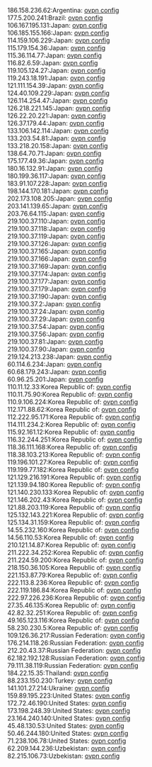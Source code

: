 186.158.236.62:Argentina: [ovpn config](vpn/186_158_236_62.ovpn)  
177.5.200.241:Brazil: [ovpn config](vpn/177_5_200_241.ovpn)  
106.167.195.131:Japan: [ovpn config](vpn/106_167_195_131.ovpn)  
106.185.155.166:Japan: [ovpn config](vpn/106_185_155_166.ovpn)  
114.159.106.229:Japan: [ovpn config](vpn/114_159_106_229.ovpn)  
115.179.154.36:Japan: [ovpn config](vpn/115_179_154_36.ovpn)  
115.36.114.77:Japan: [ovpn config](vpn/115_36_114_77.ovpn)  
116.82.6.59:Japan: [ovpn config](vpn/116_82_6_59.ovpn)  
119.105.124.27:Japan: [ovpn config](vpn/119_105_124_27.ovpn)  
119.243.18.191:Japan: [ovpn config](vpn/119_243_18_191.ovpn)  
121.111.154.39:Japan: [ovpn config](vpn/121_111_154_39.ovpn)  
124.40.109.229:Japan: [ovpn config](vpn/124_40_109_229.ovpn)  
126.114.254.47:Japan: [ovpn config](vpn/126_114_254_47.ovpn)  
126.218.221.145:Japan: [ovpn config](vpn/126_218_221_145.ovpn)  
126.22.20.221:Japan: [ovpn config](vpn/126_22_20_221.ovpn)  
126.37.179.44:Japan: [ovpn config](vpn/126_37_179_44.ovpn)  
133.106.142.114:Japan: [ovpn config](vpn/133_106_142_114.ovpn)  
133.203.54.81:Japan: [ovpn config](vpn/133_203_54_81.ovpn)  
133.218.20.158:Japan: [ovpn config](vpn/133_218_20_158.ovpn)  
138.64.70.71:Japan: [ovpn config](vpn/138_64_70_71.ovpn)  
175.177.49.36:Japan: [ovpn config](vpn/175_177_49_36.ovpn)  
180.16.132.91:Japan: [ovpn config](vpn/180_16_132_91.ovpn)  
180.199.36.117:Japan: [ovpn config](vpn/180_199_36_117.ovpn)  
183.91.107.228:Japan: [ovpn config](vpn/183_91_107_228.ovpn)  
198.144.170.181:Japan: [ovpn config](vpn/198_144_170_181.ovpn)  
202.173.108.205:Japan: [ovpn config](vpn/202_173_108_205.ovpn)  
203.141.139.65:Japan: [ovpn config](vpn/203_141_139_65.ovpn)  
203.76.64.115:Japan: [ovpn config](vpn/203_76_64_115.ovpn)  
219.100.37.110:Japan: [ovpn config](vpn/219_100_37_110.ovpn)  
219.100.37.118:Japan: [ovpn config](vpn/219_100_37_118.ovpn)  
219.100.37.119:Japan: [ovpn config](vpn/219_100_37_119.ovpn)  
219.100.37.126:Japan: [ovpn config](vpn/219_100_37_126.ovpn)  
219.100.37.165:Japan: [ovpn config](vpn/219_100_37_165.ovpn)  
219.100.37.166:Japan: [ovpn config](vpn/219_100_37_166.ovpn)  
219.100.37.169:Japan: [ovpn config](vpn/219_100_37_169.ovpn)  
219.100.37.174:Japan: [ovpn config](vpn/219_100_37_174.ovpn)  
219.100.37.177:Japan: [ovpn config](vpn/219_100_37_177.ovpn)  
219.100.37.179:Japan: [ovpn config](vpn/219_100_37_179.ovpn)  
219.100.37.190:Japan: [ovpn config](vpn/219_100_37_190.ovpn)  
219.100.37.2:Japan: [ovpn config](vpn/219_100_37_2.ovpn)  
219.100.37.24:Japan: [ovpn config](vpn/219_100_37_24.ovpn)  
219.100.37.29:Japan: [ovpn config](vpn/219_100_37_29.ovpn)  
219.100.37.54:Japan: [ovpn config](vpn/219_100_37_54.ovpn)  
219.100.37.56:Japan: [ovpn config](vpn/219_100_37_56.ovpn)  
219.100.37.81:Japan: [ovpn config](vpn/219_100_37_81.ovpn)  
219.100.37.90:Japan: [ovpn config](vpn/219_100_37_90.ovpn)  
219.124.213.238:Japan: [ovpn config](vpn/219_124_213_238.ovpn)  
60.114.6.234:Japan: [ovpn config](vpn/60_114_6_234.ovpn)  
60.68.179.243:Japan: [ovpn config](vpn/60_68_179_243.ovpn)  
60.96.25.201:Japan: [ovpn config](vpn/60_96_25_201.ovpn)  
110.11.12.33:Korea Republic of: [ovpn config](vpn/110_11_12_33.ovpn)  
110.11.75.90:Korea Republic of: [ovpn config](vpn/110_11_75_90.ovpn)  
110.9.106.224:Korea Republic of: [ovpn config](vpn/110_9_106_224.ovpn)  
112.171.88.62:Korea Republic of: [ovpn config](vpn/112_171_88_62.ovpn)  
112.222.95.171:Korea Republic of: [ovpn config](vpn/112_222_95_171.ovpn)  
114.111.234.2:Korea Republic of: [ovpn config](vpn/114_111_234_2.ovpn)  
115.92.161.12:Korea Republic of: [ovpn config](vpn/115_92_161_12.ovpn)  
116.32.244.251:Korea Republic of: [ovpn config](vpn/116_32_244_251.ovpn)  
118.36.111.168:Korea Republic of: [ovpn config](vpn/118_36_111_168.ovpn)  
118.38.103.213:Korea Republic of: [ovpn config](vpn/118_38_103_213.ovpn)  
119.196.101.27:Korea Republic of: [ovpn config](vpn/119_196_101_27.ovpn)  
119.199.77.182:Korea Republic of: [ovpn config](vpn/119_199_77_182.ovpn)  
121.129.216.191:Korea Republic of: [ovpn config](vpn/121_129_216_191.ovpn)  
121.139.94.180:Korea Republic of: [ovpn config](vpn/121_139_94_180.ovpn)  
121.140.230.133:Korea Republic of: [ovpn config](vpn/121_140_230_133.ovpn)  
121.146.202.43:Korea Republic of: [ovpn config](vpn/121_146_202_43.ovpn)  
121.88.203.119:Korea Republic of: [ovpn config](vpn/121_88_203_119.ovpn)  
125.132.143.221:Korea Republic of: [ovpn config](vpn/125_132_143_221.ovpn)  
125.134.31.159:Korea Republic of: [ovpn config](vpn/125_134_31_159.ovpn)  
14.55.232.160:Korea Republic of: [ovpn config](vpn/14_55_232_160.ovpn)  
14.56.110.53:Korea Republic of: [ovpn config](vpn/14_56_110_53.ovpn)  
210.121.14.87:Korea Republic of: [ovpn config](vpn/210_121_14_87.ovpn)  
211.222.34.252:Korea Republic of: [ovpn config](vpn/211_222_34_252.ovpn)  
211.224.59.200:Korea Republic of: [ovpn config](vpn/211_224_59_200.ovpn)  
218.150.36.105:Korea Republic of: [ovpn config](vpn/218_150_36_105.ovpn)  
221.153.87.79:Korea Republic of: [ovpn config](vpn/221_153_87_79.ovpn)  
222.113.8.236:Korea Republic of: [ovpn config](vpn/222_113_8_236.ovpn)  
222.119.186.84:Korea Republic of: [ovpn config](vpn/222_119_186_84.ovpn)  
222.97.226.236:Korea Republic of: [ovpn config](vpn/222_97_226_236.ovpn)  
27.35.46.135:Korea Republic of: [ovpn config](vpn/27_35_46_135.ovpn)  
42.82.32.251:Korea Republic of: [ovpn config](vpn/42_82_32_251.ovpn)  
49.165.123.116:Korea Republic of: [ovpn config](vpn/49_165_123_116.ovpn)  
58.230.230.5:Korea Republic of: [ovpn config](vpn/58_230_230_5.ovpn)  
109.126.36.217:Russian Federation: [ovpn config](vpn/109_126_36_217.ovpn)  
176.214.118.26:Russian Federation: [ovpn config](vpn/176_214_118_26.ovpn)  
212.20.43.37:Russian Federation: [ovpn config](vpn/212_20_43_37.ovpn)  
62.182.192.128:Russian Federation: [ovpn config](vpn/62_182_192_128.ovpn)  
79.111.38.119:Russian Federation: [ovpn config](vpn/79_111_38_119.ovpn)  
184.22.15.35:Thailand: [ovpn config](vpn/184_22_15_35.ovpn)  
88.233.150.230:Turkey: [ovpn config](vpn/88_233_150_230.ovpn)  
141.101.27.214:Ukraine: [ovpn config](vpn/141_101_27_214.ovpn)  
159.89.195.223:United States: [ovpn config](vpn/159_89_195_223.ovpn)  
172.72.46.190:United States: [ovpn config](vpn/172_72_46_190.ovpn)  
173.198.248.39:United States: [ovpn config](vpn/173_198_248_39.ovpn)  
23.164.240.140:United States: [ovpn config](vpn/23_164_240_140.ovpn)  
45.48.130.53:United States: [ovpn config](vpn/45_48_130_53.ovpn)  
50.46.244.180:United States: [ovpn config](vpn/50_46_244_180.ovpn)  
71.238.106.78:United States: [ovpn config](vpn/71_238_106_78.ovpn)  
62.209.144.236:Uzbekistan: [ovpn config](vpn/62_209_144_236.ovpn)  
82.215.106.73:Uzbekistan: [ovpn config](vpn/82_215_106_73.ovpn)  
